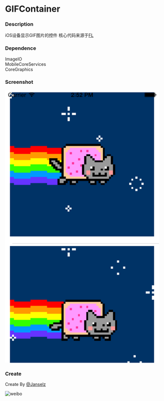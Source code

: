 GIFContainer
============

### Description

iOS设备显示GIF图片的控件 核心代码来源于[FL](https://github.com/Anselz/FLAnimatedImage) <br/>

### Dependence

ImageIO<br/>
MobileCoreServices<br/>
CoreGraphics<br/>

### Screenshot

![github](https://raw.githubusercontent.com/Anselz/GIFContainer/master/Screenshot.png "github")  

### Create

Create By [@Janselz](http://weibo.com/517433742) <br/>

![weibo](http://tp3.sinaimg.cn/2591959330/180/5683373278/1 "weibo") 